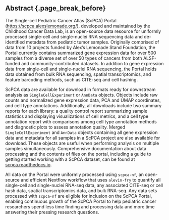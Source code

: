 ## Abstract {.page_break_before}

The Single-cell Pediatric Cancer Atlas (ScPCA) Portal (https://scpca.alexslemonade.org/), developed and maintained by the Childhood Cancer Data Lab, is an open-source data resource for uniformly processed single-cell and single-nuclei RNA sequencing data and de-identified metadata from pediatric tumor samples. 
Originally comprised of data from 10 projects funded by Alex’s Lemonade Stand Foundation, the Portal currently contains summarized gene expression data for over 500 samples from a diverse set of over 50 types of cancers from both ALSF-funded and community-contributed datasets.
In addition to gene expression data from single-cell and single-nuclei RNA sequencing, the Portal holds data obtained from bulk RNA sequencing, spatial transcriptomics, and feature barcoding methods, such as CITE-seq and cell hashing. 

ScPCA data are available for download in formats ready for downstream analysis as `SingleCellExperiment` or `AnnData` objects. 
Objects include raw counts and normalized gene expression data, PCA and UMAP coordinates, and cell type annotations. 
Additionally, all downloads include two summary reports for each library: a quality control report summarizing sample statistics and displaying visualizations of cell metrics, and a cell type annotation report with comparisons among cell type annotation methods and diagnostic plots to assess annotation quality. 
Merged `SingleCellExperiment` and `AnnData` objects containing all gene expression data and metadata for all samples in a ScPCA project are also available for download. 
These objects are useful when performing analysis on multiple samples simultaneously. 
Comprehensive documentation about data processing and the contents of files on the portal, including a guide to getting started working with a ScPCA dataset, can be found at [scpca.readthedocs.io](http://scpca.readthedocs.io). 

All data on the Portal were uniformly processed using `scpca-nf`, an open-source and efficient Nextflow workflow that uses `alevin-fry` to quantify all single-cell and single-nuclei RNA-seq data, any associated CITE-seq or cell hash data, spatial transcriptomics data, and bulk RNA-seq. 
Any data sets processed with `scpca-nf` are eligible for inclusion on the ScPCA Portal, enabling continuous growth of the ScPCA Portal to help pediatric cancer researchers spend less time finding and processing data and more time answering their pressing research questions.